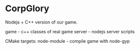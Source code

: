 # CorpGlory

Nodejs + C++ version of our game.

game - c++ classes of real game
server - nodejs server scripts

CMake targets:
node-module - compile game with node-gyp
